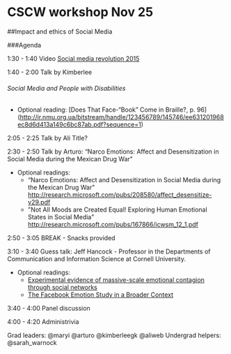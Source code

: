 # CSCW workshop Nov 25 
##Impact and ethics of Social Media

###Agenda

1:30 - 1:40 Video [Social media revolution 2015](https://www.youtube.com/watch?v=0eUeL3n7fDs)

1:40 - 2:00 Talk by Kimberlee
###### Social Media and People with Disabilities
- Optional reading: [Does That Face-“Book” Come in Braille?, p. 96] (http://ir.nmu.org.ua/bitstream/handle/123456789/145746/ee631201968ec8d6d413a149c6bc87ab.pdf?sequence=1)

2:05 - 2:25 Talk by Ali  Title?

2:30 - 2:50 Talk by Arturo: “Narco Emotions: Affect and Desensitization in Social Media during the Mexican Drug War"
- Optional readings: 
  - “Narco Emotions: Affect and Desensitization in Social Media during the Mexican Drug War"
   http://research.microsoft.com/pubs/208580/affect_desensitize-v29.pdf
  - "Not All Moods are Created Equal! Exploring Human Emotional States in Social Media"
   http://research.microsoft.com/pubs/167866/icwsm_12_1.pdf

2:50 - 3:05 BREAK - Snacks provided

3:10 - 3:40 Guess talk: Jeff Hancock - Professor in the Departments of Communication and Information Science at Cornell University.

  * Optional readings:
    - [Experimental evidence of massive-scale emotional contagion through social networks](http://www.pnas.org/content/111/24/8788.full)
    - [The Facebook Emotion Study in a Broader Context](http://www.scilogs.com/from_the_lab_bench/the-facebook-emotion-study-in-a-broader-context/)

3:40 - 4:00 Panel discussion

4:00 - 4:20 Administrivia 

Grad leaders: @maryi  @arturo @kimberleegk @aliweb 
Undergrad helpers: @sarah_warnock
